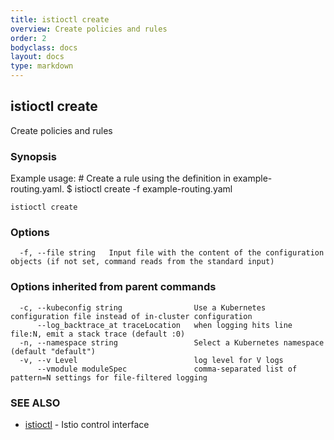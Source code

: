 ```yaml
---
title: istioctl create
overview: Create policies and rules
order: 2
bodyclass: docs
layout: docs
type: markdown
---
```

## istioctl create

Create policies and rules

### Synopsis



Example usage:
	# Create a rule using the definition in example-routing.yaml.
	$ istioctl create -f example-routing.yaml


```
istioctl create
```

### Options

```
  -f, --file string   Input file with the content of the configuration objects (if not set, command reads from the standard input)
```

### Options inherited from parent commands

```
  -c, --kubeconfig string                Use a Kubernetes configuration file instead of in-cluster configuration
      --log_backtrace_at traceLocation   when logging hits line file:N, emit a stack trace (default :0)
  -n, --namespace string                 Select a Kubernetes namespace (default "default")
  -v, --v Level                          log level for V logs
      --vmodule moduleSpec               comma-separated list of pattern=N settings for file-filtered logging
```

### SEE ALSO
* [istioctl](istioctl.html)	 - Istio control interface

